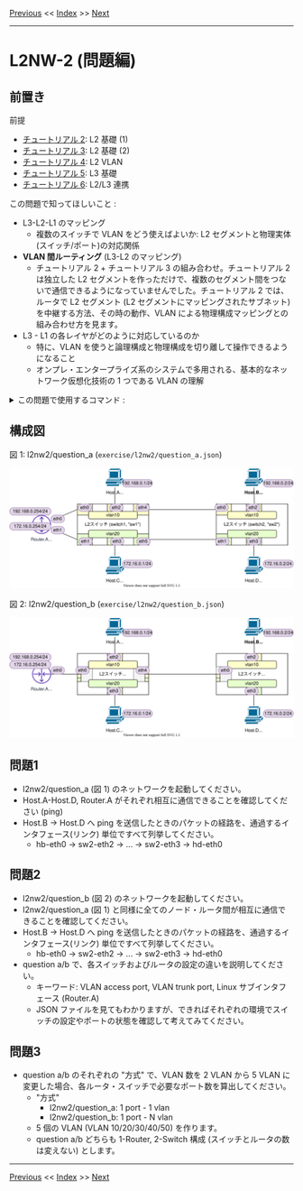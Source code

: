 <!-- HEADER -->
[Previous](../l2nw1/answer.md) << [Index](../index.md) >> [Next](../l2nw2/answer.md)

---
<!-- /HEADER -->

# L2NW-2 (問題編)

## 前置き

前提

- [チュートリアル 2](../tutorial2/scenario.md): L2 基礎 (1)
- [チュートリアル 3](../tutorial3/scenario.md): L2 基礎 (2)
- [チュートリアル 4](../tutorial4/scenario.md): L2 VLAN
- [チュートリアル 5](../tutorial5/scenario.md): L3 基礎
- [チュートリアル 6](../tutorial6/scenario.md): L2/L3 連携

この問題で知ってほしいこと :

- L3-L2-L1 のマッピング
  * 複数のスイッチで VLAN をどう使えばよいか: L2 セグメントと物理実体(スイッチ/ポート)の対応関係
- **VLAN 間ルーティング** (L3-L2 のマッピング)
  - チュートリアル 2 + チュートリアル 3 の組み合わせ。チュートリアル 2 は独立した L2 セグメントを作っただけで、複数のセグメント間をつないで通信できるようになっていませんでした。チュートリアル 2 では、ルータで L2 セグメント (L2 セグメントにマッピングされたサブネット) を中継する方法、その時の動作、VLAN による物理構成マッピングとの組み合わせ方を見ます。
- L3 - L1 の各レイヤがどのように対応しているのか
  - 特に、VLAN を使うと論理構成と物理構成を切り離して操作できるようになること
  - オンプレ・エンタープライズ系のシステムで多用される、基本的なネットワーク仮想化技術の 1 つである VLAN の理解

<details>

<summary>この問題で使用するコマンド :</summary>

* インタフェースの一覧表示・設定確認
  * MAC アドレスの確認
    * `ip link show [dev インタフェース名]`
  * IP アドレス一の確認
    * `ip addr show [dev インタフェース名]`
  * VLAN サブインタフェース vlan-id の確認
    * `ip -d link show インタフェース名`
* L3 の通信確認
  * `ping 宛先IPアドレス`
  * `pingall` : 全てのノード間で ping を実行する mininet コマンド
* ARP テーブルの確認 (必要に応じて; L2 の動作確認)
  * `arp -n`
  * `ip neigh`
* スイッチの設定確認
  * スイッチ・ポートの設定確認
    * `ovs-vsctl show`
  * インタフェース名とポート番号の対応確認
    * `ovs-ofctl show スイッチ名`
* スイッチの状態確認
  * MAC アドレステーブル確認
    * `ovs-appctl fdb/show スイッチ名`

</details>


## 構成図

図 1: l2nw2/question_a (`exercise/l2nw2/question_a.json`)

![Topology A](topology_a.drawio.svg)

図 2: l2nw2/question_b (`exercise/l2nw2/question_b.json`)

![Topology B](topology_b.drawio.svg)

## 問題1

* l2nw2/question_a (図 1) のネットワークを起動してください。
* Host.A-Host.D, Router.A がそれぞれ相互に通信できることを確認してください (ping)
* Host.B → Host.D へ ping を送信したときのパケットの経路を、通過するインタフェース(リンク) 単位ですべて列挙してください。
  * hb-eth0 → sw2-eth2 → ... → sw2-eth3 → hd-eth0

## 問題2

* l2nw2/question_b (図 2) のネットワークを起動してください。
* l2nw2/question_a (図 1) と同様に全てのノード・ルータ間が相互に通信できることを確認してください。
* Host.B → Host.D へ ping を送信したときのパケットの経路を、通過するインタフェース(リンク) 単位ですべて列挙してください。
  * hb-eth0 → sw2-eth2 → ... → sw2-eth3 → hd-eth0
* question a/b で、各スイッチおよびルータの設定の違いを説明してください。
  * キーワード: VLAN access port, VLAN trunk port, Linux サブインタフェース (Router.A)
  * JSON ファイルを見てもわかりますが、できればそれぞれの環境でスイッチの設定やポートの状態を確認して考えてみてください。

## 問題3

* question a/b のそれぞれの "方式" で、VLAN 数を 2 VLAN から 5 VLAN に変更した場合、各ルータ・スイッチで必要なポート数を算出してください。
  * "方式"
    * l2nw2/question_a: 1 port - 1 vlan
    * l2nw2/question_b: 1 port - N vlan
  * 5 個の VLAN (VLAN 10/20/30/40/50) を作ります。
  * question a/b どちらも 1-Router, 2-Switch 構成 (スイッチとルータの数は変えない) とします。

<!-- FOOTER -->

---

[Previous](../l2nw1/answer.md) << [Index](../index.md) >> [Next](../l2nw2/answer.md)
<!-- /FOOTER -->
